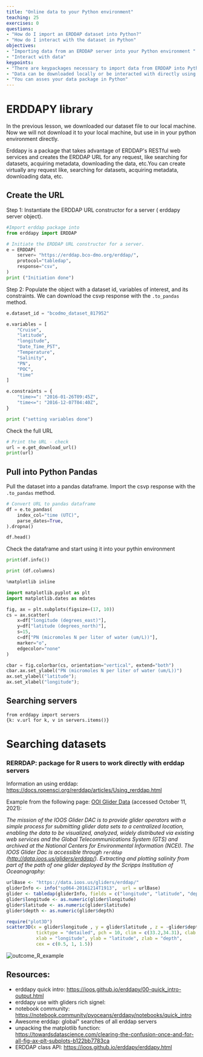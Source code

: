 ```yaml
---
title: "Online data to your Python environment"
teaching: 25
exercises: 0
questions:
- "How do I import an ERDDAP dataset into Python?"
- "How do I interact with the dataset in Python"
objectives:
- "Importing data from an ERDDAP server into your Python environment "
- "Interact with data"
keypoints:
- "There are keypackages necessary to import data from ERDDAP into Python: pandas"
- "Data can be downloaded locally or be interacted with directly using erddapy"
- "You can asses your data package in Python"
---
```


# ERDDAPY library

In the previous lesson, we downloaded our dataset file to our local machine. Now we will not download it to your local machine, but use in in your python environment directly. 

Erddapy is a package that  takes advantage of ERDDAP's RESTful web services and creates the ERDDAP URL for any request, like searching for datasets, acquiring metadata, downloading the data, etc.You can create virtually any request like, searching for datasets, acquiring metadata, downloading data, etc.



## Create the URL

Step 1: Instantiate the ERDDAP URL constructor for a server ( erddapy server object). 

```python
#Import erddap package into 
from erddapy import ERDDAP

# Initiate the ERDDAP URL constructor for a server. 
e = ERDDAP(
    server= "https://erddap.bco-dmo.org/erddap/",
    protocol="tabledap",
    response="csv",
)
print ("Initiation done")
```

Step 2: Populate the object with  a dataset id, variables of interest,  and its constraints. We can download the csvp response with the `.to_pandas` method.

```python
e.dataset_id = "bcodmo_dataset_817952"

e.variables = [
    "Cruise",
    "latitude",
    "longitude",
    "Date_Time_PST",
    "Temperature",
    "Salinity",
    "PN",
    "POC",
    "time"
]

e.constraints = {
    "time>=": "2016-01-26T09:45Z",
    "time<=": "2016-12-07T04:40Z",
}

print ("setting variables done")

```

Check the full URL

```python
# Print the URL - check
url = e.get_download_url()
print(url)
```

## Pull into Python Pandas

Pull the dataset into a pandas dataframe. Import the csvp response with the `.to_pandas` method.

```python
# Convert URL to pandas dataframe
df = e.to_pandas(
    index_col="time (UTC)",
    parse_dates=True,
).dropna()

df.head()
```

Check the dataframe and start using it into your pythin environment

```python
print(df.info())
```

```python
print (df.columns)
```

```python
%matplotlib inline

import matplotlib.pyplot as plt
import matplotlib.dates as mdates

fig, ax = plt.subplots(figsize=(17, 10))
cs = ax.scatter(
    x=df["longitude (degrees_east)"],
    y=df["latitude (degrees_north)"],
    s=15,
    c=df["PN (micromoles N per liter of water (um/L))"],
    marker="o",
    edgecolor="none"
)

cbar = fig.colorbar(cs, orientation="vertical", extend="both")
cbar.ax.set_ylabel("PN (micromoles N per liter of water (um/L))")
ax.set_ylabel("latitude");
ax.set_xlabel("longitude");
```



## Searching servers

```
from erddapy import servers
{k: v.url for k, v in servers.items()}
```



# Searching datasets




### RERRDAP: package for R users to work directly with erddap servers

Information an using erddap: https://docs.ropensci.org/rerddap/articles/Using_rerddap.html  

Example from the following page: [OOI Glider Data](https://docs.ropensci.org/rerddap/articles/Using_rerddap.html#ioos-glider-data) (accessed October 11, 2021):

*The mission of the IOOS Glider DAC is to provide glider operators with a simple process for submitting glider data sets to a centralized  location, enabling the data to be visualized, analyzed, widely  distributed via existing web services and the Global Telecommunications  System (GTS) and archived at the National Centers for Environmental  Information (NCEI). The IOOS Glider Dac is accessible through `rerddap` (http://data.ioos.us/gliders/erddap/). Extracting and plotting salinity from part of the path of one glider deployed by the Scripps Institution of Oceanography:*

```R
urlBase <- "https://data.ioos.us/gliders/erddap/"
gliderInfo <- info("sp064-20161214T1913",  url = urlBase)
glider <- tabledap(gliderInfo, fields = c("longitude", "latitude", "depth", "salinity"), 'time>=2016-12-14', 'time<=2016-12-23', url = urlBase)
glider$longitude <- as.numeric(glider$longitude)
glider$latitude <- as.numeric(glider$latitude)
glider$depth <- as.numeric(glider$depth)
```

``` R
require("plot3D")
scatter3D(x = glider$longitude , y = glider$latitude , z = -glider$depth, colvar = glider$salinity, col = colors$salinity, phi = 40, theta = 25, bty = "g", type = "p",
           ticktype = "detailed", pch = 10, clim = c(33.2,34.31), clab = 'Salinity',
           xlab = "longitude", ylab = "latitude", zlab = "depth",
           cex = c(0.5, 1, 1.5))
```

![outcome_R_example](https://docs.ropensci.org/rerddap/man/figures/glider-1.png)

## Resources: 

* erddapy quick intro: https://ioos.github.io/erddapy/00-quick_intro-output.html
* erddapy use with gliders rich signel: 
* notebook community: https://notebook.community/pyoceans/erddapy/notebooks/quick_intro 
* Awesome erddap: global" searches of all erddap servers
* unpacking the matplotlib function: https://towardsdatascience.com/clearing-the-confusion-once-and-for-all-fig-ax-plt-subplots-b122bb7783ca 
* ERDDAP class API: https://ioos.github.io/erddapy/erddapy.html

